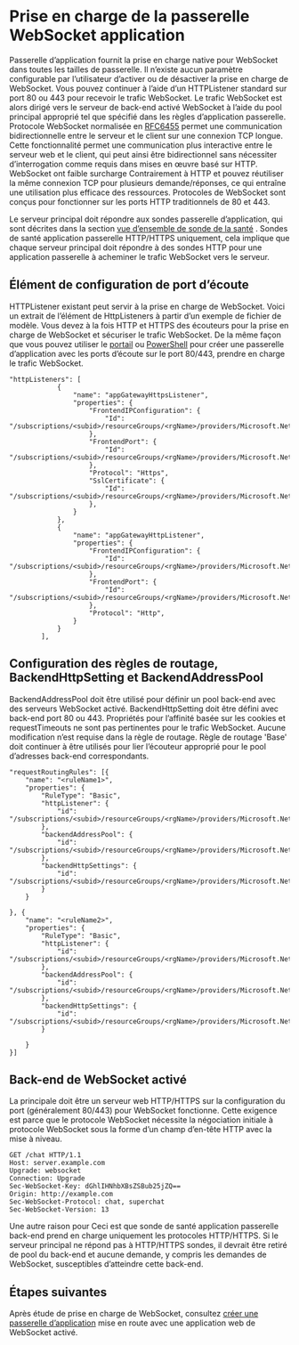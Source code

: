 <properties
   pageTitle="Prise en charge de la passerelle WebSocket application | Microsoft Azure"
   description="Cette page fournit une vue d’ensemble de la prise en charge de WebSocket de passerelle d’Application."
   documentationCenter="na"
   services="application-gateway"
   authors="amsriva"
   manager="rossort"
   editor="amsriva"/>
<tags
   ms.service="application-gateway"
   ms.devlang="na"
   ms.topic="article"
   ms.tgt_pltfrm="na"
   ms.workload="infrastructure-services"
   ms.date="09/16/2016"
   ms.author="amsriva"/>

# <a name="application-gateway-websocket-support"></a>Prise en charge de la passerelle WebSocket application

Passerelle d’application fournit la prise en charge native pour WebSocket dans toutes les tailles de passerelle. Il n’existe aucun paramètre configurable par l’utilisateur d’activer ou de désactiver la prise en charge de WebSocket. Vous pouvez continuer à l’aide d’un HTTPListener standard sur port 80 ou 443 pour recevoir le trafic WebSocket. Le trafic WebSocket est alors dirigé vers le serveur de back-end activé WebSocket à l’aide du pool principal approprié tel que spécifié dans les règles d’application passerelle. Protocole WebSocket normalisée en [RFC6455](https://tools.ietf.org/html/rfc6455) permet une communication bidirectionnelle entre le serveur et le client sur une connexion TCP longue. Cette fonctionnalité permet une communication plus interactive entre le serveur web et le client, qui peut ainsi être bidirectionnel sans nécessiter d’interrogation comme requis dans mises en œuvre basé sur HTTP.  WebSocket ont faible surcharge Contrairement à HTTP et pouvez réutiliser la même connexion TCP pour plusieurs demande/réponses, ce qui entraîne une utilisation plus efficace des ressources. Protocoles de WebSocket sont conçus pour fonctionner sur les ports HTTP traditionnels de 80 et 443.

Le serveur principal doit répondre aux sondes passerelle d’application, qui sont décrites dans la section [vue d’ensemble de sonde de la santé](application-gateway-probe-overview.md) . Sondes de santé application passerelle HTTP/HTTPS uniquement, cela implique que chaque serveur principal doit répondre à des sondes HTTP pour une application passerelle à acheminer le trafic WebSocket vers le serveur.

## <a name="listener-configuration-element"></a>Élément de configuration de port d’écoute

HTTPListener existant peut servir à la prise en charge de WebSocket. Voici un extrait de l’élément de HttpListeners à partir d’un exemple de fichier de modèle. Vous devez à la fois HTTP et HTTPS des écouteurs pour la prise en charge de WebSocket et sécuriser le trafic WebSocket. De la même façon que vous pouvez utiliser le [portail](application-gateway-create-gateway-portal.md) ou [PowerShell](application-gateway-create-gateway-arm.md) pour créer une passerelle d’application avec les ports d’écoute sur le port 80/443, prendre en charge le trafic WebSocket.


    "httpListeners": [
                {
                    "name": "appGatewayHttpsListener",
                    "properties": {
                        "FrontendIPConfiguration": {
                            "Id": "/subscriptions/<subid>/resourceGroups/<rgName>/providers/Microsoft.Network/applicationGateways/applicationGateway1/frontendIPConfigurations/DefaultFrontendPublicIP"
                        },
                        "FrontendPort": {
                            "Id": "/subscriptions/<subid>/resourceGroups/<rgName>/providers/Microsoft.Network/applicationGateways/applicationGateway1/frontendPorts/appGatewayFrontendPort443'"
                        },
                        "Protocol": "Https",
                        "SslCertificate": {
                            "Id": "/subscriptions/<subid>/resourceGroups/<rgName>/providers/Microsoft.Network/applicationGateways/applicationGateway1/sslCertificates/appGatewaySslCert1'"
                        },
                    }
                },
                {
                    "name": "appGatewayHttpListener",
                    "properties": {
                        "FrontendIPConfiguration": {
                            "Id": "/subscriptions/<subid>/resourceGroups/<rgName>/providers/Microsoft.Network/applicationGateways/applicationGateway1/frontendIPConfigurations/appGatewayFrontendIP'"
                        },
                        "FrontendPort": {
                            "Id": "/subscriptions/<subid>/resourceGroups/<rgName>/providers/Microsoft.Network/applicationGateways/applicationGateway1/frontendPorts/appGatewayFrontendPort80'"
                        },
                        "Protocol": "Http",
                    }
                }
            ],

## <a name="backendaddresspool-backendhttpsetting-and-routing-rule-configuration"></a>Configuration des règles de routage, BackendHttpSetting et BackendAddressPool

BackendAddressPool doit être utilisé pour définir un pool back-end avec des serveurs WebSocket activé. BackendHttpSetting doit être défini avec back-end port 80 ou 443. Propriétés pour l’affinité basée sur les cookies et requestTimeouts ne sont pas pertinentes pour le trafic WebSocket. Aucune modification n’est requise dans la règle de routage. Règle de routage 'Base' doit continuer à être utilisés pour lier l’écouteur approprié pour le pool d’adresses back-end correspondants. 

    "requestRoutingRules": [{
        "name": "<ruleName1>",
        "properties": {
            "RuleType": "Basic",
            "httpListener": {
                "id": "/subscriptions/<subid>/resourceGroups/<rgName>/providers/Microsoft.Network/applicationGateways/applicationGateway1/httpListeners/appGatewayHttpsListener')]"
            },
            "backendAddressPool": {
                "id": "/subscriptions/<subid>/resourceGroups/<rgName>/providers/Microsoft.Network/applicationGateways/applicationGateway1/backendAddressPools/ContosoServerPool')]"
            },
            "backendHttpSettings": {
                "id": "/subscriptions/<subid>/resourceGroups/<rgName>/providers/Microsoft.Network/applicationGateways/applicationGateway1/backendHttpSettingsCollection/appGatewayBackendHttpSettings')]"
            }
        }

    }, {
        "name": "<ruleName2>",
        "properties": {
            "RuleType": "Basic",
            "httpListener": {
                "id": "/subscriptions/<subid>/resourceGroups/<rgName>/providers/Microsoft.Network/applicationGateways/applicationGateway1/httpListeners/appGatewayHttpListener')]"
            },
            "backendAddressPool": {
                "id": "/subscriptions/<subid>/resourceGroups/<rgName>/providers/Microsoft.Network/applicationGateways/applicationGateway1/backendAddressPools/ContosoServerPool')]"
            },
            "backendHttpSettings": {
                "id": "/subscriptions/<subid>/resourceGroups/<rgName>/providers/Microsoft.Network/applicationGateways/applicationGateway1/backendHttpSettingsCollection/appGatewayBackendHttpSettings')]"
            }

        }
    }]

## <a name="websocket-enabled-backend"></a>Back-end de WebSocket activé

La principale doit être un serveur web HTTP/HTTPS sur la configuration du port (généralement 80/443) pour WebSocket fonctionne. Cette exigence est parce que le protocole WebSocket nécessite la négociation initiale à protocole WebSocket sous la forme d’un champ d’en-tête HTTP avec la mise à niveau.

    GET /chat HTTP/1.1
    Host: server.example.com
    Upgrade: websocket
    Connection: Upgrade
    Sec-WebSocket-Key: dGhlIHNhbXBsZSBub25jZQ==
    Origin: http://example.com
    Sec-WebSocket-Protocol: chat, superchat
    Sec-WebSocket-Version: 13

Une autre raison pour Ceci est que sonde de santé application passerelle back-end prend en charge uniquement les protocoles HTTP/HTTPS. Si le serveur principal ne répond pas à HTTP/HTTPS sondes, il devrait être retiré de pool du back-end et aucune demande, y compris les demandes de WebSocket, susceptibles d’atteindre cette back-end.

## <a name="next-steps"></a>Étapes suivantes

Après étude de prise en charge de WebSocket, consultez [créer une passerelle d’application](application-gateway-create-gateway.md) mise en route avec une application web de WebSocket activé.
